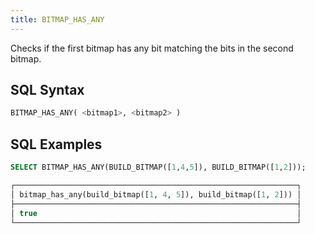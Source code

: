 ```yaml
---
title: BITMAP_HAS_ANY
---
```


Checks if the first bitmap has any bit matching the bits in the second bitmap.

## SQL Syntax

```sql
BITMAP_HAS_ANY( <bitmap1>, <bitmap2> )
```

## SQL Examples

```sql
SELECT BITMAP_HAS_ANY(BUILD_BITMAP([1,4,5]), BUILD_BITMAP([1,2]));

┌───────────────────────────────────────────────────────────────┐
│ bitmap_has_any(build_bitmap([1, 4, 5]), build_bitmap([1, 2])) │
├───────────────────────────────────────────────────────────────┤
│ true                                                          │
└───────────────────────────────────────────────────────────────┘
```